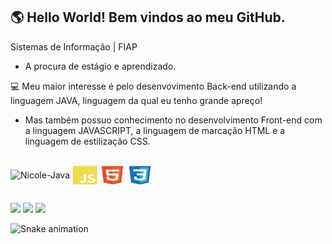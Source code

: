 ## 🌎 Hello World! Bem vindos ao meu GitHub.
Sistemas de Informação | FIAP
- A procura de estágio e aprendizado.

💻 Meu maior interesse é pelo desenvovimento Back-end utilizando a linguagem JAVA, linguagem da qual eu tenho grande apreço! 
- Mas também possuo conhecimento no desenvolvimento Front-end com a linguagem JAVASCRIPT, a linguagem de marcação HTML e a linguagem de estilização CSS.

<div style="display: inline_block"><br>
  <img align="center" alt="Nicole-Java" height="30" width="40" src="https://cdn.jsdelivr.net/gh/devicons/devicon@latest/icons/java/java-plain-wordmark.svg">
  <img align="center" alt="Nicole-Js" height="30" width="40" src="https://raw.githubusercontent.com/devicons/devicon/master/icons/javascript/javascript-plain.svg">
  <img align="center" alt="Nicole-HTML" height="30" width="40" src="https://raw.githubusercontent.com/devicons/devicon/master/icons/html5/html5-original.svg">
  <img align="center" alt="Nicole-CSS" height="30" width="40" src="https://raw.githubusercontent.com/devicons/devicon/master/icons/css3/css3-original.svg">
</div>
  
  ##
 
<div> 
  <a href="https://instagram.com/nicole_alvesn" target="_blank"><img src="https://img.shields.io/badge/-Instagram-%23E4405F?style=for-the-badge&logo=instagram&logoColor=white" target="_blank"></a>
  <a href = "mailto:nicolefaculdade2024@gmail.com"><img src="https://img.shields.io/badge/-Gmail-%23333?style=for-the-badge&logo=gmail&logoColor=white" target="_blank"></a>
  <a href="https://www.linkedin.com/in/nicole-alves-nogueira-1b11402bb" target="_blank"><img src="https://img.shields.io/badge/-LinkedIn-%230077B5?style=for-the-badge&logo=linkedin&logoColor=white" target="_blank"></a>
</div>

![Snake animation](https://github.com/nicole-an/nicole-an/blob/output/github-contribution-grid-snake.svg)
